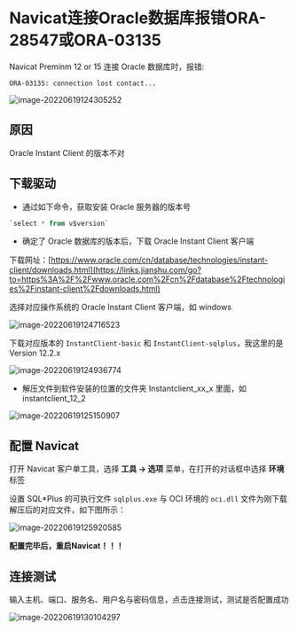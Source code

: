 # Navicat连接Oracle数据库报错ORA-28547或ORA-03135

Navicat Preminm 12 or  15 连接 Oracle 数据库时，报错:

`ORA-03135: connection lost contact...`

![image-20220619124305252](https://img-note.langyastudio.com/202206191243644.png?x-oss-process=style/watermark)



## 原因

Oracle Instant Client 的版本不对


## 下载驱动

- 通过如下命令，获取安装 Oracle 服务器的版本号

```sql
`select * from v$version`
```

- 确定了 Oracle 数据库的版本后，下载 Oracle Instant Client 客户端

下载网址：[https://www.oracle.com/cn/database/technologies/instant-client/downloads.html](https://links.jianshu.com/go?to=https%3A%2F%2Fwww.oracle.com%2Fcn%2Fdatabase%2Ftechnologies%2Finstant-client%2Fdownloads.html)

选择对应操作系统的 Oracle Instant Client 客户端，如 windows

![image-20220619124716523](https://img-note.langyastudio.com/202206191247627.png?x-oss-process=style/watermark)

下载对应版本的 `InstantClient-basic`  和  `InstantClient-sqlplus`，我这里的是 Version 12.2.x

![image-20220619124936774](https://img-note.langyastudio.com/202206191249856.png?x-oss-process=style/watermark)

- 解压文件到软件安装的位置的文件夹 Instantclient_xx_x 里面，如 instantclient_12_2

![image-20220619125150907](https://img-note.langyastudio.com/202206191251965.png?x-oss-process=style/watermark)



## 配置 Navicat

打开 Navicat 客户单工具，选择 **工具 -> 选项** 菜单，在打开的对话框中选择 **环境** 标签

设置 SQL*Plus 的可执行文件 `sqlplus.exe` 与 OCI 环境的 `oci.dll` 文件为刚下载解压后的对应文件，如下图所示：

![image-20220619125920585](https://img-note.langyastudio.com/202206191259663.png?x-oss-process=style/watermark)



**配置完毕后，重启Navicat！！！**



## 连接测试

输入主机、端口、服务名、用户名与密码信息，点击连接测试，测试是否配置成功

![image-20220619130104297](https://img-note.langyastudio.com/202206191301350.png?x-oss-process=style/watermark)